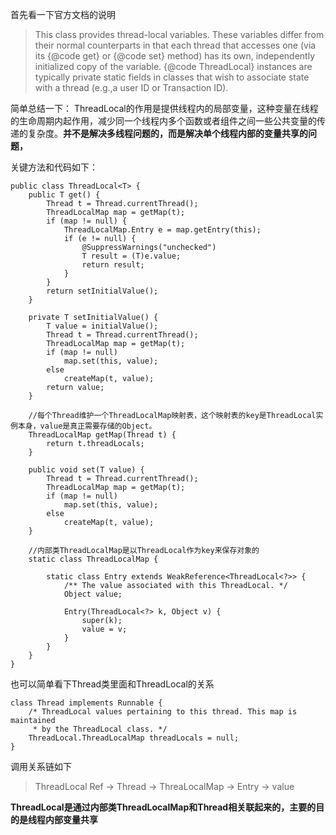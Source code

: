 
首先看一下官方文档的说明
>  This class provides thread-local variables.  These variables differ from their normal counterparts in that each thread that accesses one (via its {@code get} or {@code set} method) has its own, independently initialized copy of the variable.  {@code ThreadLocal} instances are typically private static fields in classes that wish to associate state with a thread (e.g.,a user ID or Transaction ID).

简单总结一下： ThreadLocal的作用是提供线程内的局部变量，这种变量在线程的生命周期内起作用，减少同一个线程内多个函数或者组件之间一些公共变量的传递的复杂度。**并不是解决多线程问题的，而是解决单个线程内部的变量共享的问题，**

关键方法和代码如下：

```
public class ThreadLocal<T> {
    public T get() {
        Thread t = Thread.currentThread();
        ThreadLocalMap map = getMap(t);
        if (map != null) {
            ThreadLocalMap.Entry e = map.getEntry(this);
            if (e != null) {
                @SuppressWarnings("unchecked")
                T result = (T)e.value;
                return result;
            }
        }
        return setInitialValue();
    }
    
    private T setInitialValue() {
        T value = initialValue();
        Thread t = Thread.currentThread();
        ThreadLocalMap map = getMap(t);
        if (map != null)
            map.set(this, value);
        else
            createMap(t, value);
        return value;
    }
    
    //每个Thread维护一个ThreadLocalMap映射表，这个映射表的key是ThreadLocal实例本身，value是真正需要存储的Object。
    ThreadLocalMap getMap(Thread t) {
        return t.threadLocals;
    }
    
    public void set(T value) {
        Thread t = Thread.currentThread();
        ThreadLocalMap map = getMap(t);
        if (map != null)
            map.set(this, value);
        else
            createMap(t, value);
    }
    
    //内部类ThreadLocalMap是以ThreadLocal作为key来保存对象的
    static class ThreadLocalMap {
    
        static class Entry extends WeakReference<ThreadLocal<?>> {
            /** The value associated with this ThreadLocal. */
            Object value;

            Entry(ThreadLocal<?> k, Object v) {
                super(k);
                value = v;
            }
        }
    }
}
```
也可以简单看下Thread类里面和ThreadLocal的关系

```
class Thread implements Runnable {
    /* ThreadLocal values pertaining to this thread. This map is maintained
     * by the ThreadLocal class. */
    ThreadLocal.ThreadLocalMap threadLocals = null;
}
```

调用关系链如下
> ThreadLocal Ref -> Thread -> ThreaLocalMap -> Entry -> value

**ThreadLocal是通过内部类ThreadLocalMap和Thread相关联起来的，主要的目的是线程内部变量共享**
